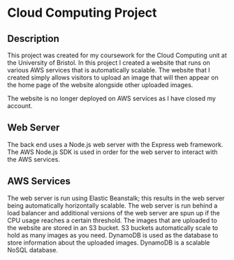 # Cloud Computing Project

## Description

This project was created for my coursework for the Cloud Computing unit at the University of Bristol. In this project I created a website that runs on various AWS services that is automatically scalable. The website that I created simply allows visitors to upload an image that will then appear on the home page of the website alongside other uploaded images.

The website is no longer deployed on AWS services as I have closed my account.

## Web Server

The back end uses a Node.js web server with the Express web framework. The AWS Node.js SDK is used in order for the web server to interact with the AWS services.

## AWS Services

The web server is run using Elastic Beanstalk; this results in the web server being automatically horizontally scalable. The web server is run behind a load balancer and additional versions of the web server are spun up if the CPU usage reaches a certain threshold. The images that are uploaded to the website are stored in an S3 bucket. S3 buckets automatically scale to hold as many images as you need. DynamoDB is used as the database to store information about the uploaded images. DynamoDB is a scalable NoSQL database.
